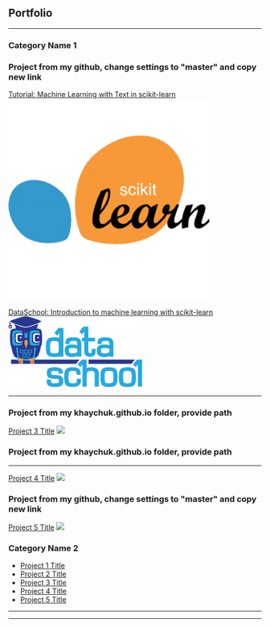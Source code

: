 ## Portfolio

---

### Category Name 1 
### Project from my github, change settings to "master" and copy new link

[Tutorial: Machine Learning with Text in scikit-learn](https://khaychuk.github.io/pycon-2016-tutorial-youtube/)
<img src="images/Youtube_tutorial.jpg?raw=true"/>

[DataSchool: Introduction to machine learning with scikit-learn](https://khaychuk.github.io/scikit-learn-videos/)
<img src="images/data_school.jpg?raw=true"/>

---
### Project from my khaychuk.github.io folder, provide path
[Project 3 Title](/pdf/sample_presentation.pdf)
<img src="images/dummy_thumbnail.jpg?raw=true"/>

### Project from my khaychuk.github.io folder, provide path
---
[Project 4 Title](http://example.com/)
<img src="images/dummy_thumbnail.jpg?raw=true"/>

### Project from my github, change settings to "master" and copy new link
[Project 5 Title](/sample_page)
<img src="images/dummy_thumbnail.jpg?raw=true"/>

### Category Name 2

- [Project 1 Title](https://khaychuk.github.io/pycon-2016-tutorial-youtube/)
- [Project 2 Title](http://example.com/)
- [Project 3 Title](http://example.com/)
- [Project 4 Title](http://example.com/)
- [Project 5 Title](http://example.com/)

---




---

